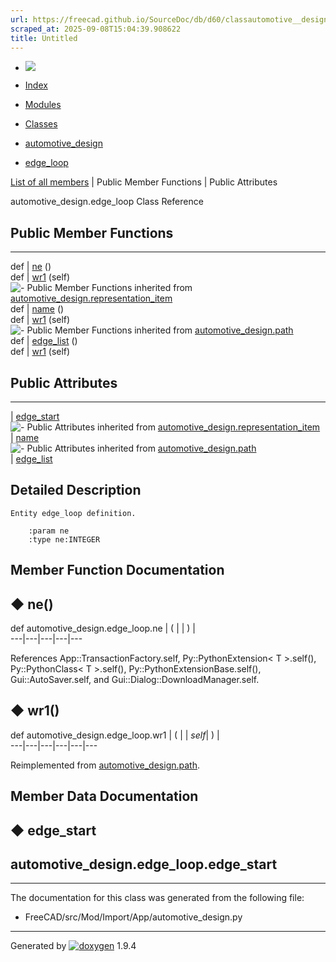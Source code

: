 ```yaml
---
url: https://freecad.github.io/SourceDoc/db/d60/classautomotive__design_1_1edge__loop.html
scraped_at: 2025-09-08T15:04:39.908622
title: Untitled
---
```


  * [ ![](https://www.freecad.org/svg/logo-freecad.svg) ](https://freecadweb.org "FreeCAD")
  * [Index](../../index.html "Index")
  * [Modules](../../modules.html "Modules list")
  * [Classes](../../annotated.html "Annotated list")

  * [automotive_design](../../d4/ddf/namespaceautomotive__design.html)
  * [edge_loop](../../db/d60/classautomotive__design_1_1edge__loop.html)

[List of all members](../../da/de3/classautomotive__design_1_1edge__loop-members.html) | Public Member Functions | Public Attributes

automotive_design.edge_loop Class Reference

##  Public Member Functions  
  
---  
def | [ne](../../db/d60/classautomotive__design_1_1edge__loop.html#a4766af273f935f504bd9a4e291a54290) ()  
def | [wr1](../../db/d60/classautomotive__design_1_1edge__loop.html#add512b3557aca19858062b23a016f980) (self)  
![-](../../closed.png) Public Member Functions inherited from
[automotive_design.representation_item](../../d3/d20/classautomotive__design_1_1representation__item.html)  
def | [name](../../d3/d20/classautomotive__design_1_1representation__item.html#a33b5812d92aa0d107b4fd4274c17b9d9) ()  
def | [wr1](../../d3/d20/classautomotive__design_1_1representation__item.html#af350c19fc5e5763d4991494a99d979ed) (self)  
![-](../../closed.png) Public Member Functions inherited from
[automotive_design.path](../../d8/dce/classautomotive__design_1_1path.html)  
def | [edge_list](../../d8/dce/classautomotive__design_1_1path.html#ae747a5bd1476a406a5334aac637794ab) ()  
def | [wr1](../../d8/dce/classautomotive__design_1_1path.html#a457378d23f9a5ec947e8cd8093fe0d31) (self)  
  
##  Public Attributes  
  
---  
|
[edge_start](../../db/d60/classautomotive__design_1_1edge__loop.html#a0d6f64b950428456ae78bf6cb9bee8ab)  
![-](../../closed.png) Public Attributes inherited from
[automotive_design.representation_item](../../d3/d20/classautomotive__design_1_1representation__item.html)  
|
[name](../../d3/d20/classautomotive__design_1_1representation__item.html#a3d48fe912053adaf5f187b606fa81c87)  
![-](../../closed.png) Public Attributes inherited from
[automotive_design.path](../../d8/dce/classautomotive__design_1_1path.html)  
|
[edge_list](../../d8/dce/classautomotive__design_1_1path.html#ab231f11dc5037c7f917a1291ee8fa6c0)  
  
## Detailed Description

    
    
    Entity edge_loop definition.
    
        :param ne
        :type ne:INTEGER

## Member Function Documentation

## ◆ ne()

def automotive_design.edge_loop.ne  | ( | | ) |   
---|---|---|---|---  
  
References App::TransactionFactory.self, Py::PythonExtension< T >.self(),
Py::PythonClass< T >.self(), Py::PythonExtensionBase.self(),
Gui::AutoSaver.self, and Gui::Dialog::DownloadManager.self.

## ◆ wr1()

def automotive_design.edge_loop.wr1  | ( |  | _self_| ) |   
---|---|---|---|---|---  
  
Reimplemented from
[automotive_design.path](../../d8/dce/classautomotive__design_1_1path.html#a457378d23f9a5ec947e8cd8093fe0d31).

## Member Data Documentation

## ◆ edge_start

automotive_design.edge_loop.edge_start  
---  
  
* * *

The documentation for this class was generated from the following file:

  * FreeCAD/src/Mod/Import/App/automotive_design.py

* * *

Generated by
[![doxygen](../../doxygen.svg)](https://www.doxygen.org/index.html) 1.9.4

